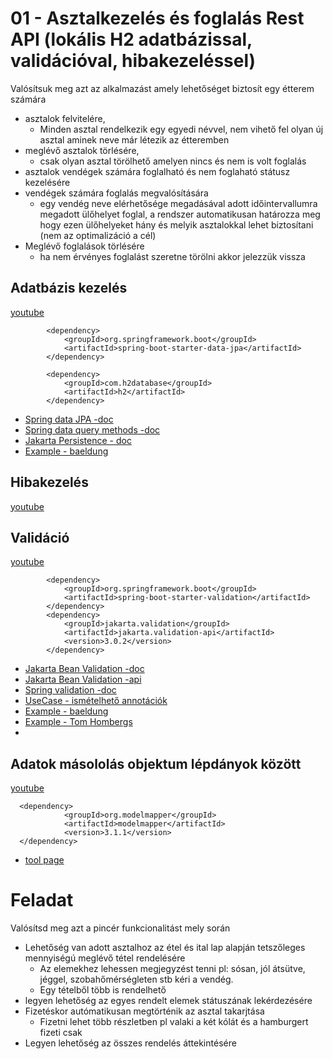 # 01 - Asztalkezelés és foglalás Rest API (lokális H2 adatbázissal, validációval, hibakezeléssel)

Valósítsuk meg azt az alkalmazást amely lehetőséget biztosít egy étterem számára 
* asztalok felvitelére,
  * Minden asztal rendelkezik egy egyedi névvel, nem vihető fel olyan új asztal aminek neve már létezik az étteremben
* meglévő asztalok törlésére,
  * csak olyan asztal törölhető amelyen nincs és nem is volt foglalás 
* asztalok vendégek számára foglalható és nem foglaható státusz kezelésére
* vendégek számára foglalás megvalósítására
  * egy vendég neve elérhetősége megadásával adott időintervallumra megadott ülőhelyet foglal, a rendszer automatikusan határozza meg hogy ezen ülőhelyeket hány és melyik asztalokkal lehet biztosítani (nem az optimalizáció a cél) 
* Meglévő foglalások törlésére
  * ha nem érvényes foglalást szeretne törölni akkor jelezzük vissza 

## Adatbázis kezelés
[youtube](https://youtu.be/4oMU7iLa-_w) 
```
        <dependency>
            <groupId>org.springframework.boot</groupId>
            <artifactId>spring-boot-starter-data-jpa</artifactId>
        </dependency>

        <dependency>
            <groupId>com.h2database</groupId>
            <artifactId>h2</artifactId>
        </dependency>
```
* [Spring data JPA -doc ](https://docs.spring.io/spring-data/jpa/docs/current/reference/html)
* [Spring data query methods -doc](https://docs.spring.io/spring-data/jpa/reference/jpa/query-methods.html)
* [Jakarta Persistence - doc](https://jakarta.ee/specifications/persistence/3.0/jakarta-persistence-spec-3.0.html)
* [Example - baeldung](https://www.baeldung.com/the-persistence-layer-with-spring-data-jpa)

## Hibakezelés
[youtube](https://youtu.be/7-Y1TCBe_EI)
  
## Validáció
[youtube](https://youtu.be/qXEwM7WOcTE)

```
        <dependency>
            <groupId>org.springframework.boot</groupId>
            <artifactId>spring-boot-starter-validation</artifactId>
        </dependency>
        <dependency>
            <groupId>jakarta.validation</groupId>
            <artifactId>jakarta.validation-api</artifactId>
            <version>3.0.2</version>
        </dependency>
```
* [Jakarta Bean Validation -doc](https://jakarta.ee/specifications/bean-validation/3.0/jakarta-bean-validation-spec-3.0.html)
* [Jakarta Bean Validation -api](https://jakarta.ee/specifications/bean-validation/3.0/apidocs/jakarta/validation/constraints/package-summary)
* [Spring validation -doc](https://spring.io/guides/gs/validating-form-input/)
* [UseCase - ismételhető annotációk](https://blog.hackajob.com/type-and-repeatable-annotations-explained/)
* [Example - baeldung](https://www.baeldung.com/spring-boot-bean-validation)
* [Example - Tom Hombergs](https://reflectoring.io/bean-validation-with-spring-boot/)
* 

## Adatok másololás objektum lépdányok között
[youtube](https://youtu.be/svT7CgHONUg)

```
  <dependency>
            <groupId>org.modelmapper</groupId>
            <artifactId>modelmapper</artifactId>
            <version>3.1.1</version>
  </dependency>
```
* [tool page](https://modelmapper.org/)


# Feladat
Valósítsd meg azt a pincér funkcionalitást mely során
* Lehetőség van adott asztalhoz az étel és ital lap alapján tetszőleges mennyiségú meglévő tétel rendelésére 
  * Az elemekhez lehessen megjegyzést tenni pl: sósan, jól átsütve, jéggel, szobahőmérségleten stb kéri a vendég.
  * Egy tételből több is rendelhető
* legyen lehetőség az egyes rendelt elemek státuszának lekérdezésére
* Fizetéskor autómatikusan megtörténik az asztal takarjtása
  * Fizetni lehet több részletben pl valaki a két kólát és a hamburgert fizeti csak
* Legyen lehetőség az összes rendelés áttekintésére
      

